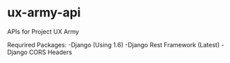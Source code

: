 ux-army-api
===========

APIs for Project UX Army

Requrired Packages:
-Django (Using 1.6)
-Django Rest Framework (Latest)
-Django CORS Headers
